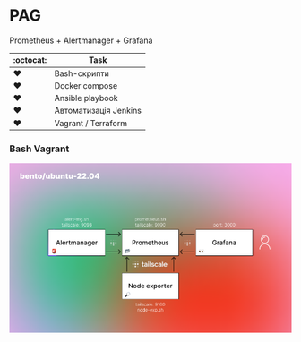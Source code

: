 # PAG
Prometheus + Alertmanager + Grafana

<!---
💚❤️ :octocat:
--->

| :octocat: | Task |
| --- | --- |
| ❤️ | Bash-скрипти |
| ❤️ | Docker compose |
| ❤️ | Ansible playbook |
| ❤️ | Автоматизація Jenkins |
| ❤️ | Vagrant / Terraform |

### Bash Vagrant

<picture>
    <source media="(prefers-color-scheme: dark)" srcset="./images/1b.png">
    <img alt="IMG1" src="./images/1w.png">
</picture>
